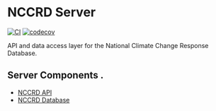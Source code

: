# NCCRD Server

[![CI](https://github.com/SAEON/nccrd-server/actions/workflows/main.yml/badge.svg)](https://github.com/SAEON/nccrd-server/actions/workflows/main.yml)
[![codecov](https://codecov.io/gh/SAEON/nccrd-server/branch/main/graph/badge.svg)](https://codecov.io/gh/SAEON/nccrd-server)

API and data access layer for the National Climate Change Response Database.

## Server Components .

* [NCCRD API](nccrd/api)
* [NCCRD Database](nccrd/db)
